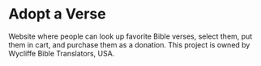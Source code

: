 # Adopt a Verse
Website where people can look up favorite Bible verses, select them, put them in cart, and purchase them as a donation.
This project is owned by Wycliffe Bible Translators, USA.
